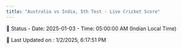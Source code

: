 ```yaml
---
title: "Australia vs India, 5th Test - Live Cricket Score"
---
```


📑 Status - Date: 2025-01-03 - Time: 05:00:00 AM (Indian Local Time)

📝 Last Updated on : 1/2/2025, 6:17:51 PM  


